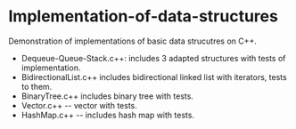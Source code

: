 # Implementation-of-data-structures
Demonstration of implementations of basic data strucutres on C++.
* Dequeue-Queue-Stack.c++: includes 3 adapted structures with tests of implementation.
* BidirectionalList.c++ includes bidirectional linked list with iterators, tests to them.
* BinaryTree.c++ includes binary tree with tests.
* Vector.c++ -- vector with tests.
* HashMap.c++ -- includes hash map with tests.
